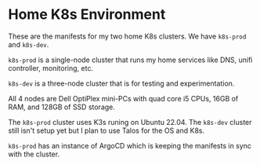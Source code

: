 # Home K8s Environment

These are the manifests for my two home K8s clusters. We have `k8s-prod` and `k8s-dev`.

`k8s-prod` is a single-node cluster that runs my home services like DNS, unifi controller, monitoring, etc.

`k8s-dev` is a three-node cluster that is for testing and experimentation.

All 4 nodes are Dell OptiPlex mini-PCs with quad core i5 CPUs, 16GB of RAM, and 128GB of SSD storage.

The `k8s-prod` cluster uses K3s runing on Ubuntu 22.04. The `k8s-dev` cluster still isn't setup yet but I plan to use Talos for the OS and K8s.

`k8s-prod` has an instance of ArgoCD which is keeping the manifests in sync with the cluster.
